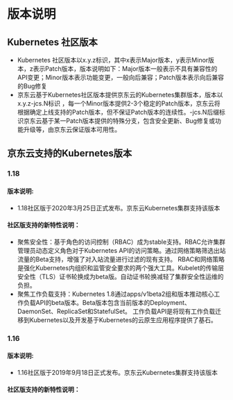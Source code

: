 # 版本说明  
  
## Kubernetes 社区版本  
- Kubernetes 社区版本以x.y.z标识，其中x表示Major版本，y表示Minor版本，z表示Patch版本，版本说明如下：Major版本一般表示不具有兼容性的API变更；Minor版本表示功能变更，一般向后兼容；Patch版本表示向后兼容的Bug修复
- 京东云基于Kubernetes社区版本提供京东云的Kubernetes集群版本，版本以x.y.z-jcs.N标识 ，每一个Minor版本提供2-3个稳定的Patch版本，京东云将根据确定上线支持的Patch版本，但不保证Patch版本的连续性。-jcs.N后缀标识京东云基于某一Patch版本提供的特殊分支，包含安全更新、Bug修复或功能升级等，由京东云保证版本可用性。
  
## 京东云支持的Kubernetes版本  
  
### 1.18  
#### 版本说明:  
- 1.18社区版于2020年3月25日正式发布。京东云Kubernetes集群支持该版本
#### 社区版支持的新特性说明：  
- 聚焦安全性：基于角色的访问控制（RBAC）成为stable支持。RBAC允许集群管理员动态定义角色对于Kubernetes API的访问策略。通过网络策略筛选出站流量的Beta支持，增强了对入站流量进行过滤的现有支持。 RBAC和网络策略是强化Kubernetes内组织和监管安全要求的两个强大工具。Kubelet的传输层安全性（TLS）证书轮换成为beta版。自动证书轮换减轻了集群安全性运维的负担。  
- 聚焦工作负载支持：Kubernetes 1.8通过apps/v1beta2组和版本推动核心工作负载API的beta版本。Beta版本包含当前版本的Deployment、DaemonSet、ReplicaSet和StatefulSet。 工作负载API是将现有工作负载迁移到Kubernetes以及开发基于Kubernetes的云原生应用程序提供了基石。

### 1.16  
#### 版本说明:  
- 1.16社区版于2019年9月18日正式发布。京东云Kubernetes集群支持该版本
#### 社区版支持的新特性说明：  
